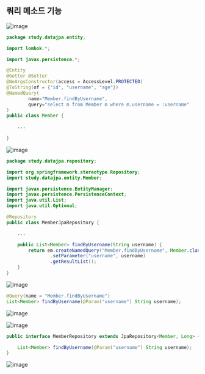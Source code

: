 ## **쿼리 메소드 기능**

![image](https://user-images.githubusercontent.com/79301439/185924400-5a610ed8-5dd9-4491-8c1a-ad125f5c0d5a.png)

```java
package study.datajpa.entity;

import lombok.*;

import javax.persistence.*;

@Entity
@Getter @Setter
@NoArgsConstructor(access = AccessLevel.PROTECTED)
@ToString(of = {"id", "username", "age"})
@NamedQuery(
        name="Member.findByUsername",
        query="select m from Member m where m.username = :username"
)
public class Member {

    ...
    
}
```

![image](https://user-images.githubusercontent.com/79301439/185924571-434c1b6c-e581-438c-8b9d-9d12f2f3d327.png)

```java
package study.datajpa.repository;

import org.springframework.stereotype.Repository;
import study.datajpa.entity.Member;

import javax.persistence.EntityManager;
import javax.persistence.PersistenceContext;
import java.util.List;
import java.util.Optional;

@Repository
public class MemberJpaRepository {

    ...

    public List<Member> findByUsername(String username) {
        return em.createNamedQuery("Member.findByUsername", Member.class)
                .setParameter("username", username)
                .getResultList();
    }
}
```

![image](https://user-images.githubusercontent.com/79301439/185924849-5a3aec89-ef92-4b6d-85e5-247c10db3149.png)

```java
@Query(name = "Member.findByUsername")
List<Member> findByUsername(@Param("username") String username);
```

![image](https://user-images.githubusercontent.com/79301439/185925090-75ff22c9-039b-4da0-8ba6-7359f4a524bb.png)

![image](https://user-images.githubusercontent.com/79301439/185925118-4691cb45-e15f-4d05-8432-ec123166f220.png)

```java
public interface MemberRepository extends JpaRepository<Member, Long> { //** 여기 선언한 Member 도메인 클래스

    List<Member> findByUsername(@Param("username") String username);
}
```

![image](https://user-images.githubusercontent.com/79301439/185925374-e8e91f3e-d77f-420f-a304-3bf85cc0a16a.png)
